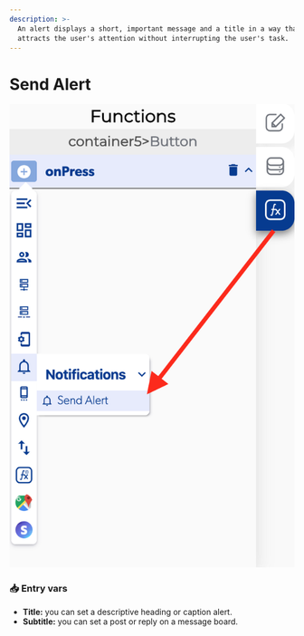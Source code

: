 ```yaml
---
description: >-
  An alert displays a short, important message and a title in a way that
  attracts the user's attention without interrupting the user's task.
---
```


# Send Alert

![](../../../.gitbook/assets/captura-de-pantalla-2020-02-10-a-la-s-13.08.39.png)



### 📥 Entry vars <a id="entry-vars"></a>

* **Title:** you can set a descriptive heading or caption alert.
* **Subtitle:** you can set a post or reply on a message board.

